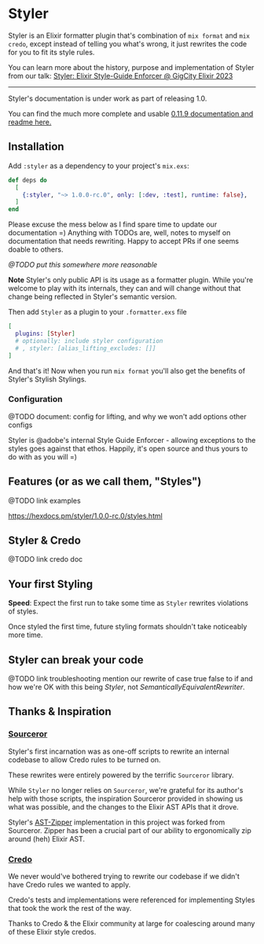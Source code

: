 # Styler

Styler is an Elixir formatter plugin that's combination of `mix format` and `mix credo`, except instead of telling
you what's wrong, it just rewrites the code for you to fit its style rules.

You can learn more about the history, purpose and implementation of Styler from our talk: [Styler: Elixir Style-Guide Enforcer @ GigCity Elixir 2023](https://www.youtube.com/watch?v=6pF8Hl5EuD4)

-----------------------

Styler's documentation is under work as part of releasing 1.0.

You can find the much more complete and usable [0.11.9 documentation and readme here.](https://hexdocs.pm/styler/readme.html)

## Installation

Add `:styler` as a dependency to your project's `mix.exs`:

```elixir
def deps do
  [
    {:styler, "~> 1.0.0-rc.0", only: [:dev, :test], runtime: false},
  ]
end
```

Please excuse the mess below as I find spare time to update our documentation =) Anything with TODOs are, well, notes to myself on documentation that needs rewriting. Happy to accept PRs if one seems doable to others.

_@TODO put this somewhere more reasonable_

**Note** Styler's only public API is its usage as a formatter plugin. While you're welcome to play with its internals,
they can and will change without that change being reflected in Styler's semantic version.

Then add `Styler` as a plugin to your `.formatter.exs` file

```elixir
[
  plugins: [Styler]
  # optionally: include styler configuration
  # , styler: [alias_lifting_excludes: []]
]
```

And that's it! Now when you run `mix format` you'll also get the benefits of Styler's Stylish Stylings.

### Configuration

@TODO document: config for lifting, and why we won't add options other configs

Styler is @adobe's internal Style Guide Enforcer - allowing exceptions to the styles goes against that ethos. Happily, it's open source and thus yours to do with as you will =)

## Features (or as we call them, "Styles")

@TODO link examples

https://hexdocs.pm/styler/1.0.0-rc.0/styles.html

## Styler & Credo

@TODO link credo doc

## Your first Styling

**Speed**: Expect the first run to take some time as `Styler` rewrites violations of styles.

Once styled the first time, future styling formats shouldn't take noticeably more time.

## Styler can break your code

@TODO link troubleshooting
mention our rewrite of case true false to if and how we're OK with this being _Styler_, not _SemanticallyEquivalentRewriter_.

## Thanks & Inspiration

### [Sourceror](https://github.com/doorgan/sourceror/)

Styler's first incarnation was as one-off scripts to rewrite an internal codebase to allow Credo rules to be turned on.

These rewrites were entirely powered by the terrific `Sourceror` library.

While `Styler` no longer relies on `Sourceror`, we're grateful for its author's help with those scripts, the inspiration
Sourceror provided in showing us what was possible, and the changes to the Elixir AST APIs that it drove.

Styler's [AST-Zipper](`m:Styler.Zipper`) implementation in this project was forked from Sourceror. Zipper has been a crucial
part of our ability to ergonomically zip around (heh) Elixir AST.

### [Credo](https://github.com/rrrene/credo/)

We never would've bothered trying to rewrite our codebase if we didn't have Credo rules we wanted to apply.

Credo's tests and implementations were referenced for implementing Styles that took the work the rest of the way.

Thanks to Credo & the Elixir community at large for coalescing around many of these Elixir style credos.
